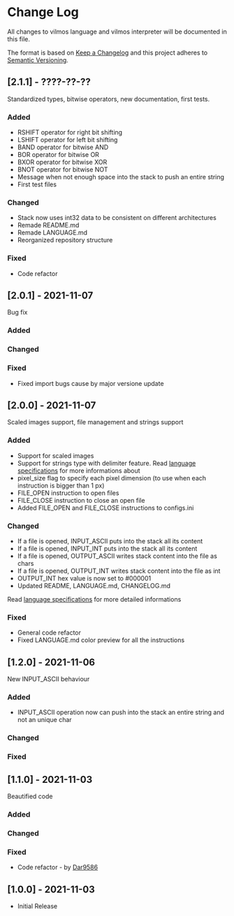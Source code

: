 
# Change Log
All changes to vilmos language and vilmos interpreter will be documented in this file.
 
The format is based on [Keep a Changelog](http://keepachangelog.com/)
and this project adheres to [Semantic Versioning](http://semver.org/).

## [2.1.1] - ????-??-??
Standardized types, bitwise operators, new documentation, first tests.
 
### Added

- RSHIFT operator for right bit shifting
- LSHIFT operator for left bit shifting
- BAND operator for bitwise AND
- BOR operator for bitwise OR
- BXOR operator for bitwise XOR
- BNOT operator for bitwise NOT
- Message when not enough space into the stack to push an entire string
- First test files

### Changed

- Stack now uses int32 data to be consistent on different architectures
- Remade README.md
- Remade LANGUAGE.md
- Reorganized repository structure

### Fixed

- Code refactor
 

## [2.0.1] - 2021-11-07
Bug fix  
 
### Added
### Changed
### Fixed
 
- Fixed import bugs cause by major versione update

## [2.0.0] - 2021-11-07
Scaled images support, file management and strings support

### Added

- Support for scaled images
- Support for strings type with delimiter feature. Read [language specifications](https://github.com/Vinetwigs/vilmos/blob/main/LANGUAGE.md) for more informations about
- pixel_size flag to specify each pixel dimension (to use when each instruction is bigger than 1 px)
- FILE_OPEN instruction to open files
- FILE_CLOSE instruction to close an open file
- Added FILE_OPEN and FILE_CLOSE instructions to configs.ini
 
### Changed

- If a file is opened, INPUT_ASCII puts into the stack all its content
- If a file is opened, INPUT_INT puts into the stack all its content
- If a file is opened, OUTPUT_ASCII writes stack content into the file as chars
- If a file is opened, OUTPUT_INT writes stack content into the file as int
- OUTPUT_INT hex value is now set to #000001
- Updated README, LANGUAGE.md, CHANGELOG.md

Read [language specifications](https://github.com/Vinetwigs/vilmos/blob/main/LANGUAGE.md) for more detailed informations

### Fixed
- General code refactor
- Fixed LANGUAGE.md color preview for all the instructions

## [1.2.0] - 2021-11-06
New INPUT_ASCII behaviour

### Added

- INPUT_ASCII operation now can push into the stack an entire string and not an unique char
 
### Changed
### Fixed
 
## [1.1.0] - 2021-11-03
Beautified code  
 
### Added
### Changed
### Fixed
 
- Code refactor - by [Dar9586](https://github.com/Dar9586)
 
## [1.0.0] - 2021-11-03
 
- Initial Release
